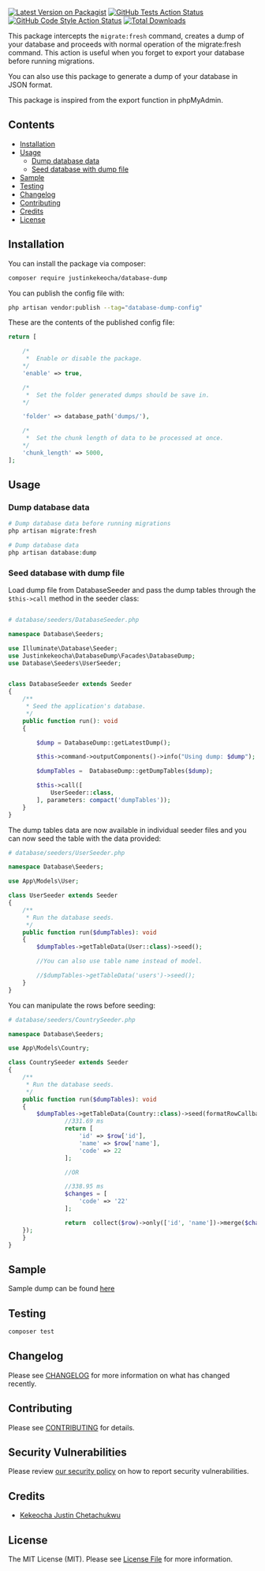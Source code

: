 [![Latest Version on Packagist](https://img.shields.io/packagist/v/justinkekeocha/database-dump.svg?style=flat-square)](https://packagist.org/packages/justinkekeocha/database-dump)
[![GitHub Tests Action Status](https://img.shields.io/github/actions/workflow/status/justinkekeocha/database-dump/run-tests.yml?branch=main&label=tests&style=flat-square)](https://github.com/justinkekeocha/database-dump/actions?query=workflow%3Arun-tests+branch%3Amain)
[![GitHub Code Style Action Status](https://img.shields.io/github/actions/workflow/status/justinkekeocha/database-dump/fix-php-code-style-issues.yml?branch=main&label=code%20style&style=flat-square)](https://github.com/justinkekeocha/database-dump/actions?query=workflow%3A"Fix+PHP+code+style+issues"+branch%3Amain)
[![Total Downloads](https://img.shields.io/packagist/dt/justinkekeocha/database-dump.svg?style=flat-square)](https://packagist.org/packages/justinkekeocha/database-dump)

This package intercepts the `migrate:fresh` command, creates a dump of your database and proceeds with normal operation of the migrate:fresh command. This action is useful when you forget to export your database before running migrations.

You can also use this package to generate a dump of your database in JSON format.

This package is inspired from the export function in phpMyAdmin.

## Contents

-   [Installation](#installation)
-   [Usage](#usage)
    -   [Dump database data](#dump-database-data)
    -   [Seed database with dump file](#seed-database-with-dump-file)
-   [Sample](#sample)
-   [Testing](#testing)
-   [Changelog](#changelog)
-   [Contributing](#contributing)
-   [Credits](#credits)
-   [License](#license)

## Installation

You can install the package via composer:

```bash
composer require justinkekeocha/database-dump
```

You can publish the config file with:

```bash
php artisan vendor:publish --tag="database-dump-config"
```

These are the contents of the published config file:

```php
return [

    /*
     *  Enable or disable the package.
    */
    'enable' => true,

    /*
     *  Set the folder generated dumps should be save in.
    */

    'folder' => database_path('dumps/'),

    /*
     *  Set the chunk length of data to be processed at once.
    */
    'chunk_length' => 5000,
];
```

## Usage

### Dump database data

```php
# Dump database data before running migrations
php artisan migrate:fresh

# Dump database data
php artisan database:dump
```

### Seed database with dump file

Load dump file from DatabaseSeeder and pass the dump tables through the `$this->call` method in the seeder class:

```php

# database/seeders/DatabaseSeeder.php

namespace Database\Seeders;

use Illuminate\Database\Seeder;
use Justinkekeocha\DatabaseDump\Facades\DatabaseDump;
use Database\Seeders\UserSeeder;


class DatabaseSeeder extends Seeder
{
    /**
     * Seed the application's database.
     */
    public function run(): void
    {

        $dump = DatabaseDump::getLatestDump();

        $this->command->outputComponents()->info("Using dump: $dump");

        $dumpTables =  DatabaseDump::getDumpTables($dump);

        $this->call([
            UserSeeder::class,
        ], parameters: compact('dumpTables'));
    }
}
```

The dump tables data are now available in individual seeder files and you can now seed the table with the data provided:

```php
# database/seeders/UserSeeder.php

namespace Database\Seeders;

use App\Models\User;

class UserSeeder extends Seeder
{
    /**
     * Run the database seeds.
     */
    public function run($dumpTables): void
    {
        $dumpTables->getTableData(User::class)->seed();

        //You can also use table name instead of model.

        //$dumpTables->getTableData('users')->seed();
    }
}

```

You can manipulate the rows before seeding:

```php
# database/seeders/CountrySeeder.php

namespace Database\Seeders;

use App\Models\Country;

class CountrySeeder extends Seeder
{
    /**
     * Run the database seeds.
     */
    public function run($dumpTables): void
    {
        $dumpTables->getTableData(Country::class)->seed(formatRowCallback: function ($row) {
                //331.69 ms
                return [
                    'id' => $row['id'],
                    'name' => $row['name'],
                    'code' => 22
                ];

                //OR

                //338.95 ms
                $changes = [
                    'code' => '22'
                ];

                return  collect($row)->only(['id', 'name'])->merge($changes)->all();
    });
    }
}

```

## Sample

Sample dump can be found [here](../../blob/main/sample-dump.json)

## Testing

```bash
composer test
```

## Changelog

Please see [CHANGELOG](CHANGELOG.md) for more information on what has changed recently.

## Contributing

Please see [CONTRIBUTING](CONTRIBUTING.md) for details.

## Security Vulnerabilities

Please review [our security policy](../../security/policy) on how to report security vulnerabilities.

## Credits

-   [Kekeocha Justin Chetachukwu](https://github.com/justinkekeocha)

## License

The MIT License (MIT). Please see [License File](LICENSE.md) for more information.
